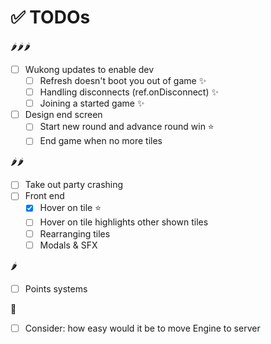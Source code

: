 # ✅ TODOs

🌶🌶🌶

- [ ] Wukong updates to enable dev
  - [ ] Refresh doesn't boot you out of game ✨
  - [ ] Handling disconnects (ref.onDisconnect) ✨
  - [ ] Joining a started game ✨
- [ ] Design end screen
  - [ ] Start new round and advance round win ⭐️
  - [ ] End game when no more tiles

🌶🌶

- [ ] Take out party crashing
- [ ] Front end
  - [x] Hover on tile ⭐️
  - [ ] Hover on tile highlights other shown tiles
  - [ ] Rearranging tiles
  - [ ] Modals & SFX

🌶

- [ ] Points systems

🧊

- [ ] Consider: how easy would it be to move Engine to server

